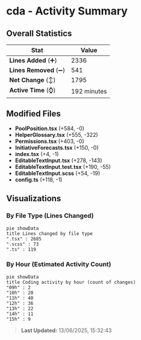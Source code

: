 # cda - Activity Summary 

## Overall Statistics

| Stat                   | Value                                                             |
| ---------------------- | ----------------------------------------------------------------- |
| **Lines Added** (➕)   | 2336                                          |
| **Lines Removed** (➖) | 541                                        |
| **Net Change** (↕)    | 1795                |
| **Active Time** (⌚)   | 192 minutes |


## Modified Files
- **PoolPosition.tsx** (+584, -0)
- **HelperGlossary.tsx** (+555, -322)
- **Permissions.tsx** (+403, -0)
- **InitiativeForecasts.tsx** (+150, -0)
- **index.tsx** (+4, -1)
- **EditableTextInput.tsx** (+278, -143)
- **EditableTextInput.test.tsx** (+190, -55)
- **EditableTextInput.scss** (+54, -19)
- **config.ts** (+118, -1)

## Visualizations

### By File Type (Lines Changed)

```mermaid
pie showData
title Lines changed by file type
".tsx" : 2685
".scss" : 73
".ts" : 119
```

### By Hour (Estimated Activity Count)

```mermaid
pie showData
title Coding activity by hour (count of changes)
"09h" : 2
"10h" : 20
"11h" : 40
"12h" : 36
"13h" : 22
"14h" : 11
"15h" : 9
```


> **Last Updated:** 13/06/2025, 15:32:43
